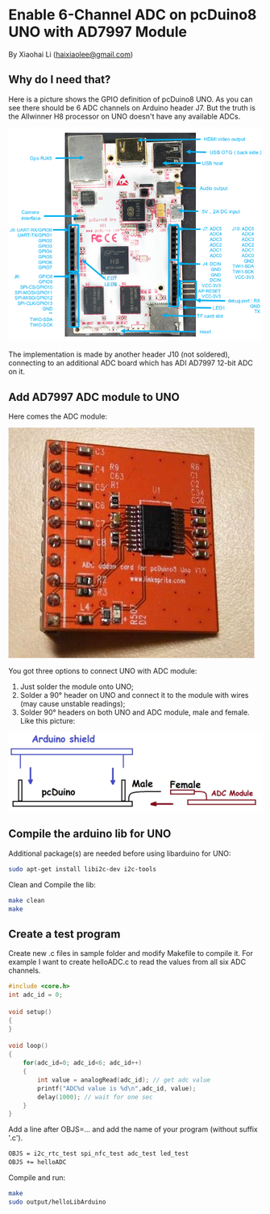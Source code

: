 # Enable 6-Channel ADC on pcDuino8 UNO with AD7997 Module

By Xiaohai Li (haixiaolee@gmail.com)

## Why do I need that?

Here is a picture shows the GPIO definition of pcDuino8 UNO. As you can see there should be 6 ADC channels on Arduino header J7. But the truth is the Allwinner H8 processor on UNO doesn't have any available ADCs.

![pcDuino8 UNO GPIO description](https://raw.githubusercontent.com/nightseas/pcduino_applications/master/pics/pcDuino9_GPIO_Def.JPG)

The implementation is made by another header J10 (not soldered), connecting to an additional ADC board which has ADI AD7997 12-bit ADC on it. 

## Add AD7997 ADC module to UNO

Here comes the ADC module:

![ADC Module](https://raw.githubusercontent.com/nightseas/pcduino_applications/master/pics/AD7997.jpg)

You got three options to connect UNO with ADC module:

 1. Just solder the module onto UNO;
 2. Solder a 90° header on UNO and connect it to the module with wires (may cause unstable readings);
 3. Solder 90° headers on both UNO and ADC module, male and female. Like this picture:

![Connection between UNO and ADC](https://raw.githubusercontent.com/nightseas/pcduino_applications/master/pics/pcDuino8_UNO_ADC.jpg)

## Compile the arduino lib for UNO

Additional package(s) are needed before using libarduino for UNO:
```sh
sudo apt-get install libi2c-dev i2c-tools
```

Clean and Compile the lib:
```sh
make clean
make
```

## Create a test program

Create new .c files in sample folder and modify Makefile to compile it. For example I want to create helloADC.c to read the values from all six ADC channels.
```C
#include <core.h>
int adc_id = 0;

void setup()
{
}

void loop()
{
    for(adc_id=0; adc_id<6; adc_id++)
    {
        int value = analogRead(adc_id); // get adc value
        printf("ADC%d value is %d\n",adc_id, value);
        delay(1000); // wait for one sec
    }
}
```

Add a line after OBJS=... and add the name of your program (without suffix '.c').
```sh
OBJS = i2c_rtc_test spi_nfc_test adc_test led_test
OBJS += helloADC
```

Compile and run:
```sh
make
sudo output/helloLibArduino
```